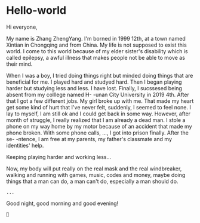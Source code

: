 # Hello-world

Hi everyone,

My name is Zhang ZhengYang. I'm borned in 1999 12th, at a town named Xintian in Chongqing and from China. My life is not supposed to 
exist this world. I come to this world because of my elder sister's disability which is called epilepsy, a awful illness that makes people 
not be able to move as their mind. 
    
When I was a boy, I tried doing things right but minded doing things that are beneficial for me. I played hard and studyed hard.
Then I began playing harder but studying less and less. I have lost. Finally, I sucssesed being absent from my colllege named H-
-unan City University in 2019 4th. After that I got a few different jobs. My girl broke up with me. That made my heart get some 
kind of hurt that I've never felt, suddenly, I seemed to feel none. I lay to myself, I am still ok and I could get back in 
some way. However, after month of struggle, I really realized that I am already a dead man. I stole a phone on my way home by 
my motor because of an accident that made my phone broken. With some phone calls, ..., I got into prison finally. After the se-
-ntence, I am free at my parents, my father's classmate and my identities' help. 
    
Keeping playing harder and working less...
    
Now, my body will put really on the real mask and the real windbreaker, walking and running with games, music, codes and money, 
maybe doing things that a man can do, a man can't do, especially a man should do.

    ...
    
Good night, good morning and good evening!
    
    🙂
